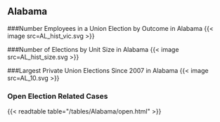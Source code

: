 ## Alabama

###Number Employees in a Union Election by Outcome in Alabama
{{< image src=AL_hist_vic.svg >}}

###Number of Elections by Unit Size in Alabama
{{< image src=AL_hist_size.svg >}}

###Largest Private Union Elections Since 2007 in Alabama
{{< image src=AL_10.svg >}}

### Open Election Related Cases
{{< readtable table="/tables/Alabama/open.html" >}}

